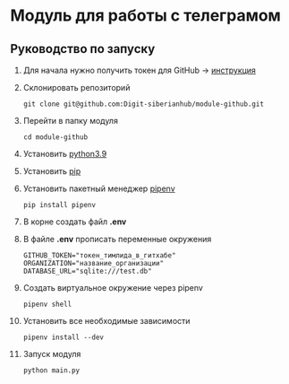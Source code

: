 # Модуль для работы с телеграмом

## Руководство по запуску

1. Для начала нужно получить токен для GitHub -> [инструкция](https://docs.github.com/en/authentication/keeping-your-account-and-data-secure/creating-a-personal-access-token)

2. Склонировать репозиторий

    ```
    git clone git@github.com:Digit-siberianhub/module-github.git
    ```

3. Перейти в папку модуля

    ```
    cd module-github
    ```

4. Установить [python3.9](https://www.python.org/downloads/)

5. Установить [pip](https://pip.pypa.io/en/stable/installation/)

6. Установить пакетный менеджер [pipenv](https://webdevblog.ru/pipenv-rukovodstvo-po-novomu-instrumentu-python/)

    ```
    pip install pipenv
    ```

7. В корне создать файл **.env**

8. В файле **.env** прописать переменные окружения
    ```
    GITHUB_TOKEN="токен_тимлида_в_гитхабе"
    ORGANIZATION="название_организации"
    DATABASE_URL="sqlite:///test.db"
    ```

9. Создать виртуальное окружение через pipenv

    ```
    pipenv shell
    ```

10. Установить все необходимые зависимости

    ```
    pipenv install --dev
    ```

11. Запуск модуля

    ```
    python main.py
    ```
